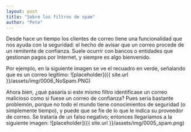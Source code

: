 ```yaml
---
layout: post
title: "Sobre los filtros de spam"
author: "Pete"
---
```


Desde hace un tiempo los clientes de correo tiene una funcionalidad que nos ayuda con la seguridad: el hecho de avisar que un correo procede de un remitente de confianza. Suele ocurrir con bancos o entidades que gestionan pagos por Internet, y siempre es algo bienvenido.

Por ejemplo, en la siguiente imagen se ve el recuadro en verde, señalando que es un correo legítimo:
![placeholder]({{ site.url }}/assets/img/0006_NoSpam.PNG)

Ahora bien, ¿qué pasaría si este mismo filtro identificase un correo malicioso como si fuese un correo de confianza? Pues sería bastante problemón, porque no todo el mundo tiene conocimientos de seguridad (o simplemente tiempo), y puede que se fíe de lo que le indica su proveedor de correo. Se trataría de un falso negativo; entonces llegaríamos a la siguiente imagen:
![placeholder]({{ site.url }}/assets/img/0005_spam.png)

 
